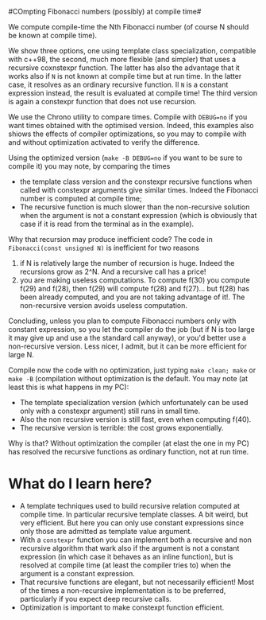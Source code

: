 #COmpting Fibonacci numbers (possibly) at compile time#

We compute compile-time the Nth Fibonacci number (of course N should
be known at compile time).

We show three options, one using template class specialization,
compatible with c++98, the second, much more flexible (and simpler)
that uses a recursive coxnstexpr function. The latter has also the
advantage that it works also if `N` is not known at compile time but
at run time. In the latter case, it resolves as an ordinary recursive
function. Il `N` is a constant expression instead, the result is
evaluated at compile time!
The third version is again a constexpr function that does not use recursion.

We use the Chrono utility to compare times. Compile with `DEBUG=no` if you want times obtained with the optimised version. 
Indeed, this examples also shiows the effects of compiler optimizations, so you may to compile with and without optimization activated to verify the difference.  

Using the optimized version (`make -B DEBUG=no` if you want to be sure to compile it) you may note, by comparing the times
- the template class version and the constexpr recursive functions when called with constexpr arguments give similar times. Indeed the Fibonacci number is computed at compile time;
- The recursive function is much slower than the non-recursive solution when the argument is not a constant expression (which is obviously that case if it is
read from the terminal as in the example).


Why that recursion may produce inefficient code? The
code in `Fibonacci(const unsigned N)` is inefficient for two reasons

1. if N is relatively large the number of recursion is huge. Indeed the recursions grow as 2^N. And a recursive call has a price!
2. you are making useless computations. To compute f(30) you compute f(29) and f(28), then f(29) will compute f(28) and f(27)... but 
	f(28) has been already computed, and you are not taking advantage of it!. The non-recursive version avoids useless computation.
	
Concluding, unless you plan to compute Fibonacci numbers only with constant
expression, so you let the compiler do the job (but if N is too large
it may give up and use a the standard call anyway), or you'd better
use a non-recursive version. Less nicer, I admit, but it can be more
efficient for large N. 

Compile now the code with no optimization, just typing `make clean; make` or `make -B` (compilation without optimization is the default.
You may note (at least this is what happens in my PC):

- The template specialization version (which unfortunately can be used only with a constexpr argument) still runs in small time.
- Also the non recursive version is still fast, even when computing f(40).
- The recursive version is terrible: the cost grows exponentially.

Why is that? Without optimization the compiler (at elast the one in my PC) has resolved the recursive functions as ordinary function,
not at run time. 


# What do I learn here? #
* A template techniques used to build  recursive relation computed at compile time. In particular recursive template classes. A bit weird, but very efficient. But here you can only use constant expressions since only those are admitted as template value argument. 
* With a `constexpr` function you can implement both a recursive and non recursive algorithm that wark also if the argument is not a constant expression (in which case it behaves as an inline function), but is resolved at compile time (at least the compiler tries to) when the argument is a constant expression.
* That recursive functions are elegant, but not necessarily efficient! Most of the times a non-recursive implementation is to be preferred, particularly if you expect deep recursive calls.
* Optimization is important to make constexpt function efficient.
 
